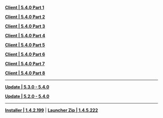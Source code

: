 **[Client | 5.4.0  Part 1](https://autopatchhk.yuanshen.com/client_app/download/pc_zip/20250125201352_EiPmYLKVptWspsHf/GenshinImpact_5.4.0.zip.001)**

**[Client | 5.4.0  Part 2](https://autopatchhk.yuanshen.com/client_app/download/pc_zip/20250125201352_EiPmYLKVptWspsHf/GenshinImpact_5.4.0.zip.002)**

**[Client | 5.4.0  Part 3](https://autopatchhk.yuanshen.com/client_app/download/pc_zip/20250125201352_EiPmYLKVptWspsHf/GenshinImpact_5.4.0.zip.003)**

**[Client | 5.4.0  Part 4](https://autopatchhk.yuanshen.com/client_app/download/pc_zip/20250125201352_EiPmYLKVptWspsHf/GenshinImpact_5.4.0.zip.004)**

**[Client | 5.4.0  Part 5](https://autopatchhk.yuanshen.com/client_app/download/pc_zip/20250125201352_EiPmYLKVptWspsHf/GenshinImpact_5.4.0.zip.005)**

**[Client | 5.4.0  Part 6](https://autopatchhk.yuanshen.com/client_app/download/pc_zip/20250125201352_EiPmYLKVptWspsHf/GenshinImpact_5.4.0.zip.006)**

**[Client | 5.4.0  Part 7](https://autopatchhk.yuanshen.com/client_app/download/pc_zip/20250125201352_EiPmYLKVptWspsHf/GenshinImpact_5.4.0.zip.007)**

**[Client | 5.4.0  Part 8](https://autopatchhk.yuanshen.com/client_app/download/pc_zip/20250125201352_EiPmYLKVptWspsHf/GenshinImpact_5.4.0.zip.008)**

---

**[Update | 5.3.0 - 5.4.0](https://autopatchhk.yuanshen.com/client_app/update/hk4e_global/game_5.3.0_5.4.0_hdiff_vlIbVzLpRIFHZcym.zip)**

**[Update | 5.2.0 - 5.4.0](https://autopatchhk.yuanshen.com/client_app/update/hk4e_global/game_5.2.0_5.4.0_hdiff_nhbCdqtBokgjnsTo.zip)**

---

**[Installer | 1.4.2.199](https://download-porter.hoyoverse.com/download-porter/2025/01/02/GenshinImpact_install_202412201651.exe?trace_key=GenshinImpact_install_ua_ffb14e3ef0b1)** | **[Launcher Zip | 1.4.5.222](https://hyp-webstatic.hoyoverse.com/hyp-client/VYTpXlbWo8_1.4.5.222_1_0_cps_hyp_global_VYTpXlbWo8_17hoyoverse_202502081527_GlmkpTwG.zip)**
